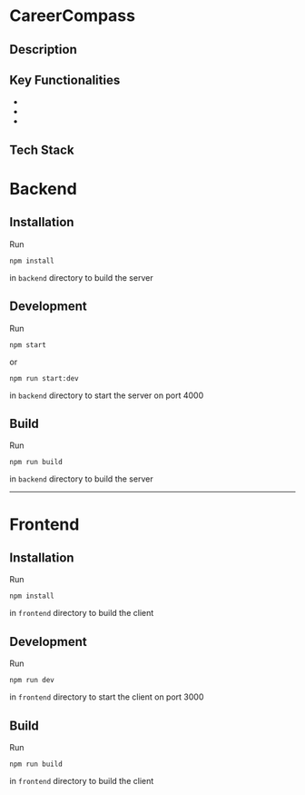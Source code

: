 # CareerCompass

## Description

## Key Functionalities

-
-
-

## Tech Stack

# Backend

## Installation

Run

```
npm install
```

in `backend` directory to build the server

## Development

Run

```
npm start
```

or

```
npm run start:dev
```

in `backend` directory to start the server on port 4000

## Build

Run

```
npm run build
```

in `backend` directory to build the server

---

# Frontend

## Installation

Run

```
npm install
```

in `frontend` directory to build the client

## Development

Run

```
npm run dev
```

in `frontend` directory to start the client on port 3000

## Build

Run

```
npm run build
```

in `frontend` directory to build the client
